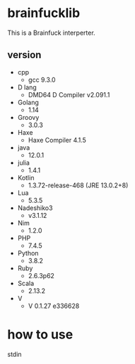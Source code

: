 # brainfucklib

This is a Brainfuck interperter.

## version

- cpp
  - gcc 9.3.0
- D lang
  - DMD64 D Compiler v2.091.1
- Golang
  - 1.14
- Groovy
  - 3.0.3
- Haxe
  - Haxe Compiler 4.1.5
- java
  - 12.0.1
- julia
  - 1.4.1
- Kotlin
  - 1.3.72-release-468 (JRE 13.0.2+8)
- Lua
  - 5.3.5
- Nadeshiko3
  - v3.1.12
- Nim
  - 1.2.0
- PHP
  - 7.4.5
- Python
  - 3.8.2
- Ruby
  - 2.6.3p62
- Scala
  - 2.13.2
- V
  - V 0.1.27 e336628

# how to use

stdin
